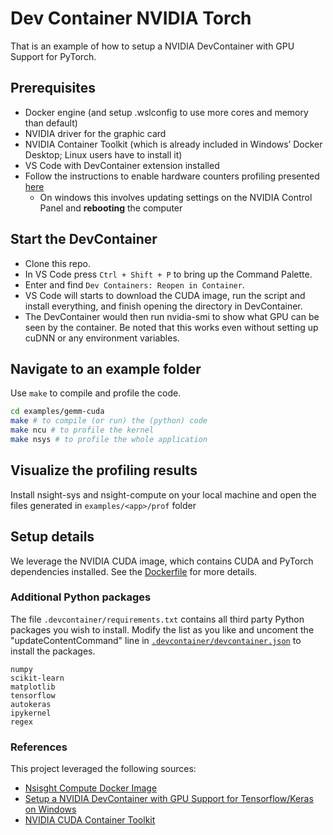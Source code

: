 # Dev Container NVIDIA Torch

That is an example of how to setup a NVIDIA DevContainer with GPU Support for PyTorch.

## Prerequisites

- Docker engine (and setup .wslconfig to use more cores and memory than default)
- NVIDIA driver for the graphic card
- NVIDIA Container Toolkit (which is already included in Windows’ Docker Desktop; Linux users have to install it)
- VS Code with DevContainer extension installed
- Follow the instructions to enable hardware counters profiling presented [here](https://developer.nvidia.com/nvidia-development-tools-solutions-err_nvgpuctrperm-permission-issue-performance-counters)
  - On windows this involves updating settings on the NVIDIA Control Panel and **rebooting** the computer

## Start the DevContainer
- Clone this repo.
- In VS Code press `Ctrl + Shift + P` to bring up the Command Palette. 
- Enter and find `Dev Containers: Reopen in Container`. 
- VS Code will starts to download the CUDA image, run the script and install everything, and finish opening the directory in DevContainer.
- The DevContainer would then run nvidia-smi to show what GPU can be seen by the container. Be noted that this works even without setting up cuDNN or any environment variables.

## Navigate to an example folder

Use `make` to compile and profile the code.

```bash
cd examples/gemm-cuda
make # to compile (or run) the (python) code
make ncu # to profile the kernel
make nsys # to profile the whole application
```

## Visualize the profiling results

Install nsight-sys and nsight-compute on your local machine and open the files generated in `examples/<app>/prof` folder



## Setup details

We leverage the NVIDIA CUDA image, which contains CUDA and PyTorch dependencies installed. See the [Dockerfile](.devcontainer/Dockerfile) for more details.


### Additional Python packages
The file `.devcontainer/requirements.txt` contains all third party Python packages you wish to install. Modify the list as you like and uncoment the "updateContentCommand" line in [`.devcontainer/devcontainer.json`](.devcontainer/devcontainer.json) to install the packages.

```
numpy
scikit-learn
matplotlib
tensorflow
autokeras
ipykernel
regex
```

### References

This project leveraged the following sources:

- [Nsisght Compute Docker Image](https://github.com/leimao/Nsight-Compute-Docker-Image)
- [Setup a NVIDIA DevContainer with GPU Support for Tensorflow/Keras on Windows](https://alankrantas.medium.com/setup-a-nvidia-devcontainer-with-gpu-support-for-tensorflow-keras-on-windows-d00e6e204630)
- [NVIDIA CUDA Container Toolkit](https://docs.nvidia.com/datacenter/cloud-native/container-toolkit/install-guide.html)
